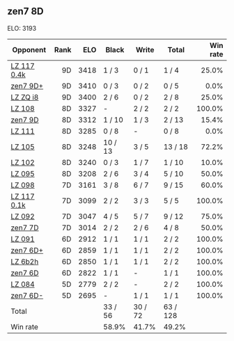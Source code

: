 ## zen7 8D ##

ELO: 3193

Opponent | Rank | ELO | Black | Write | Total | Win rate
---------|-----:|----:|-------|-------|-------|-------:
[LZ 117 0.4k](LZ%20117%200.4k.md) | 9D | 3418 | 1 / 3 | 0 / 1 | 1 / 4 | 25.0%
[zen7 9D+](zen7%209D+.md) | 9D | 3410 | 0 / 3 | 0 / 2 | 0 / 5 | 0.0%
[LZ ZQ i8](LZ%20ZQ%20i8.md) | 9D | 3400 | 2 / 6 | 0 / 2 | 2 / 8 | 25.0%
[LZ 108](LZ%20108.md) | 8D | 3327 | - | 2 / 2 | 2 / 2 | 100.0%
[zen7 9D](zen7%209D.md) | 8D | 3312 | 1 / 10 | 1 / 3 | 2 / 13 | 15.4%
[LZ 111](LZ%20111.md) | 8D | 3285 | 0 / 8 | - | 0 / 8 | 0.0%
[LZ 105](LZ%20105.md) | 8D | 3248 | 10 / 13 | 3 / 5 | 13 / 18 | 72.2%
[LZ 102](LZ%20102.md) | 8D | 3240 | 0 / 3 | 1 / 7 | 1 / 10 | 10.0%
[LZ 095](LZ%20095.md) | 8D | 3208 | 2 / 6 | 3 / 4 | 5 / 10 | 50.0%
[LZ 098](LZ%20098.md) | 7D | 3161 | 3 / 8 | 6 / 7 | 9 / 15 | 60.0%
[LZ 117 0.1k](LZ%20117%200.1k.md) | 7D | 3099 | 2 / 2 | 3 / 3 | 5 / 5 | 100.0%
[LZ 092](LZ%20092.md) | 7D | 3047 | 4 / 5 | 5 / 7 | 9 / 12 | 75.0%
[zen7 7D](zen7%207D.md) | 7D | 3014 | 2 / 2 | 2 / 6 | 4 / 8 | 50.0%
[LZ 091](LZ%20091.md) | 6D | 2912 | 1 / 1 | 1 / 1 | 2 / 2 | 100.0%
[zen7 6D+](zen7%206D+.md) | 6D | 2859 | 1 / 1 | 1 / 1 | 2 / 2 | 100.0%
[LZ 6b2h](LZ%206b2h.md) | 6D | 2850 | 1 / 1 | 1 / 1 | 2 / 2 | 100.0%
[zen7 6D](zen7%206D.md) | 6D | 2822 | 1 / 1 | - | 1 / 1 | 100.0%
[LZ 084](LZ%20084.md) | 5D | 2779 | 2 / 2 | - | 2 / 2 | 100.0%
[zen7 6D-](zen7%206D-.md) | 5D | 2695 | - | 1 / 1 | 1 / 1 | 100.0%
Total | | | 33 / 56 | 30 / 72 | 63 / 128 | 
Win rate| | | 58.9% | 41.7% | 49.2% | 
